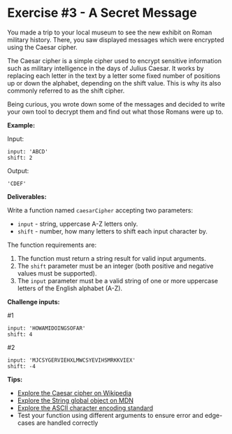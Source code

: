 # Exercise #3 - A Secret Message

You made a trip to your local museum to see the new exhibit on Roman military history. There, you saw displayed messages which were encrypted using the Caesar cipher.

The Caesar cipher is a simple cipher used to encrypt sensitive information such as military intelligence in the days of Julius Caesar. It works by replacing each letter in the text by a letter some fixed number of positions up or down the alphabet, depending on the shift value. This is why its also commonly referred to as the shift cipher.

Being curious, you wrote down some of the messages and decided to write your own tool to decrypt them and find out what those Romans were up to.

**Example:**

Input: 

```
input: 'ABCD'
shift: 2
```

Output:

```
'CDEF'
```

**Deliverables:**

Write a function named `caesarCipher` accepting two parameters:

* `input` - string, uppercase A-Z letters only.
* `shift` - number, how many letters to shift each input character by.

The function requirements are:

1. The function must return a string result for valid input arguments.
1. The `shift` parameter must be an integer (both positive and negative values must be supported).
1. The `input` parameter must be a valid string of one or more uppercase letters of the English alphabet (A-Z).

**Challenge inputs:**

#1

```
input: 'HOWAMIDOINGSOFAR'
shift: 4
```

#2

```
input: 'MJCSYGERVIEHXLMWCSYEVIHSMRKKVIEX'
shift: -4
```

**Tips:**

* [Explore the Caesar cipher on Wikipedia](https://en.wikipedia.org/wiki/Caesar_cipher)
* [Explore the String global object on MDN](https://developer.mozilla.org/en-US/docs/Web/JavaScript/Reference/Global_Objects/String)
* [Explore the ASCII character encoding standard](https://en.wikipedia.org/wiki/ASCII)
* Test your function using different arguments to ensure error and edge-cases are handled correctly
